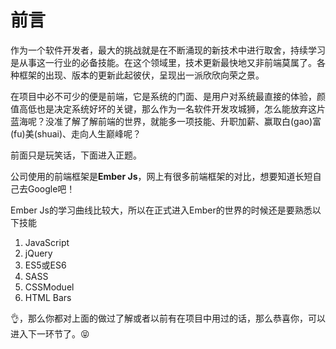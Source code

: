 # 前言

作为一个软件开发者，最大的挑战就是在不断涌现的新技术中进行取舍，持续学习是从事这一行业的必备技能。在这个领域里，技术更新最快地又非前端莫属了。各种框架的出现、版本的更新此起彼伏，呈现出一派欣欣向荣之景。

在项目中必不可少的便是前端，它是系统的门面、是用户对系统最直接的体验，颜值高低也是决定系统好坏的关键，那么作为一名软件开发攻城狮，怎么能放弃这片蓝海呢？没准了解了解前端的世界，就能多一项技能、升职加薪、赢取白\(gao\)富\(fu\)美\(shuai\)、走向人生巅峰呢？

前面只是玩笑话，下面进入正题。

公司使用的前端框架是**Ember Js**，网上有很多前端框架的对比，想要知道长短自己去Google吧！

Ember Js的学习曲线比较大，所以在正式进入Ember的世界的时候还是要熟悉以下技能

1. JavaScript
2. jQuery
3. ES5或ES6
4. SASS
5. CSSModuel
6. HTML Bars

👌，那么你都对上面的做过了解或者以前有在项目中用过的话，那么恭喜你，可以进入下一环节了。😝

